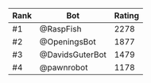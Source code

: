 Rank|Bot|Rating
---|---|---
#1|@RaspFish|2278
#2|@OpeningsBot|1877
#3|@DavidsGuterBot|1479
#4|@pawnrobot|1178

